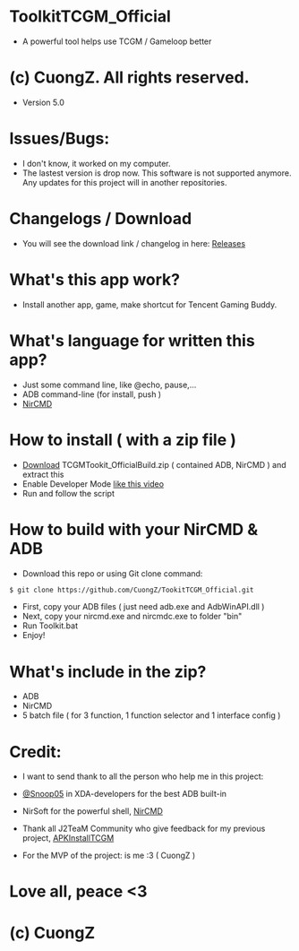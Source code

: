 # ToolkitTCGM_Official
+ A powerful tool helps use TCGM / Gameloop better

# (c) CuongZ. All rights reserved.

+ Version 5.0

# Issues/Bugs:
+ I don't know, it worked on my computer.
+ The lastest version is drop now. This software is not supported anymore. Any updates for this project will in another repositories.

# Changelogs / Download
+ You will see the download link / changelog in here: [Releases](https://github.com/CuongZ/ToolkitTCGM_Official/releases)


# What's this app work?
+ Install another app, game, make shortcut for Tencent Gaming Buddy.

# What's language for written this app?
+ Just some command line, like @echo, pause,...
+ ADB command-line (for install, push )
+ [NirCMD]( https://www.nirsoft.net/utils/nircmd.html )

# How to install ( with a zip file )
+ [Download](https://github.com/CuongZ/ToolkitTCGM_Official/releases) TCGMTookit_OfficialBuild.zip ( contained ADB, NirCMD ) and extract this
+ Enable Developer Mode [like this video](https://youtu.be/ksQB_eniDYU)
+ Run and follow the script

# How to build with your NirCMD & ADB
+ Download this repo or using Git clone command:
```bash
$ git clone https://github.com/CuongZ/TookitTCGM_Official.git
```
+ First, copy your ADB files ( just need adb.exe and AdbWinAPI.dll )
+ Next, copy your nircmd.exe and nircmdc.exe to folder "bin"
+ Run Toolkit.bat
+ Enjoy!

# What's include in the zip?
+ ADB
+ NirCMD
+ 5 batch file ( for 3 function, 1 function selector and 1 interface config )

# Credit:
+ I want to send thank to all the person who help me in this project: 
+ [@Snoop05](https://forum.xda-developers.com/member.php?u=4638083) in XDA-developers for the best ADB built-in

+ NirSoft for the powerful shell, [NirCMD](https://www.nirsoft.net/utils/nircmd.html)

+ Thank all J2TeaM Community who give feedback for my previous project, [APKInstallTCGM](https://www.facebook.com/groups/j2team.community/permalink/847187048946750/)

+ For the MVP of the project: is me :3 ( CuongZ )

# Love all, peace <3

# (c) CuongZ





